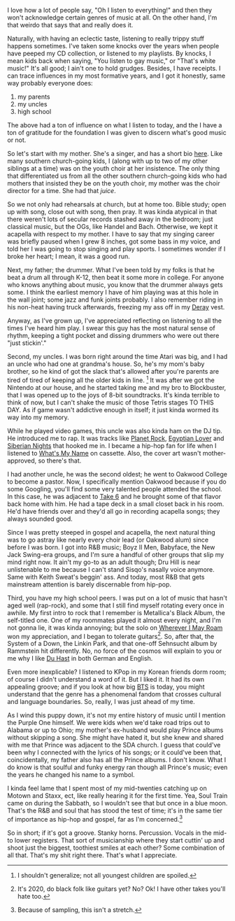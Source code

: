 I love how a lot of people say, "Oh I listen to everything!" and then they won't acknowledge certain genres of music at all. On the other hand, I'm that weirdo that says that and really does it. 

Naturally, with having an eclectic taste, listening to really trippy stuff happens sometimes. I've taken some knocks over the years when people have peeped my CD collection, or listened to my playlists. By knocks, I mean kids back when saying, "You listen to gay music," or "That's white music!" It's all good; I ain't one to hold grudges. Besides, I have receipts.
I can trace influences in my most formative years, and I got it honestly, same way probably everyone does:

1. my parents
2. my uncles
3. high school

The above had a ton of influence on what I listen to today, and the I have a ton of gratitude for the foundation I was given to discern what's good music or not. 

So let's start with my mother. She's a singer, and has a short bio [here](https://www.reverbnation.com/denamoore/). Like many southern church-going kids, I (along with up to two of my other siblings at a time) was on the youth choir at her insistence. The only thing that differentiated us from all the other southern church-going kids who had mothers that insisted they be on the youth choir, my mother was the choir director for a time. She had that *juice*.

So we not only had rehearsals at church, but at home too. Bible study; open up with song, close out with song, then pray. It was kinda atypical in that there weren't lots of secular records stashed away in the bedroom; just classical music, but the OGs, like Handel and Bach. Otherwise, we kept it acapella with respect to my mother. I have to say that my singing career was briefly paused when I grew 8 inches, got some bass in my voice, and told her I was going to stop singing and play sports. I sometimes wonder if I broke her heart; I mean, it was a good run.

Next, my father; the drummer. What I've been told by my folks is that he beat a drum all through K-12, then beat it some more in college. For anyone who knows anything about music, you know that the drummer always gets some. I think the earliest memory I have of him playing was at this hole in the wall joint; some jazz and funk joints probably. I also remember riding in his non-heat having truck afterwards, freezing my ass off in my [Deray](https://twitter.com/deray/photo) vest. 

Anyway, as I've grown up, I've appreciated reflecting on listening to all the times I've heard him play. I swear this guy has the most natural sense of rhythm, keeping a tight pocket and dissing drummers who were out there "just stickin'."

Second, my uncles. I was born right around the time Atari was big, and I had an uncle who had one at grandma's house. So, he's my mom's baby brother, so he kind of got the slack that's allowed after you're parents are tired of tired of keeping all the older kids in line. [^1] It was after we got the Nintendo at our house, and he started taking me and my bro to Blockbuster, that I was opened up to the joys of 8-bit soundtracks. It's kinda terrible to think of now, but I can't shake the music of those Tetris stages TO THIS DAY. As if game wasn't addictive enough in itself; it just kinda wormed its way into my memory. 

While he played video games, this uncle was also kinda ham on the DJ tip. He introduced me to rap. It was tracks like [Planet Rock](https://www.youtube.com/watch?v=Wg2SW1oqSAk), [Egyptian Lover](https://www.youtube.com/watch?v=UbI2TS0fW4Q) and [Siberian Nights](https://www.youtube.com/watch?v=jiW7NbkhbJ0&) that hooked me in. I became a hip-hop fan for life when I listened to [What's My Name](https://www.youtube.com/watch?v=UbI2TS0fW4Q) on cassette. Also, the cover art wasn't mother-approved, so there's that.

I had another uncle, he was the second oldest; he went to Oakwood College to become a pastor. Now, I specifically mention Oakwood because if you do some Googling, you'll find some very talented people attended the school. In this case, he was adjacent to [Take 6](https://take6.com/bio/) and he brought some of that flavor back home with him. He had a tape deck in a small closet back in his room. He'd have friends over and they'd all go in recording acapella songs; they always sounded good.

Since I was pretty steeped in gospel and acapella, the next natural thing was to go astray like nearly every choir lead (or Oakwood alum) since before I was born. I got into R&B music; Boyz II Men, Babyface, the New Jack Swing-era groups, and I'm sure a handful of other groups that slip my mind right now. It ain't my go-to as an adult though; Dru Hill is near unlistenable to me because I can't stand Sisqo's nasally voice anymore. Same with Keith Sweat's beggin' ass. And today, most R&B that gets mainstream attention is barely discernable from hip-pop.

Third, you have my high school peers. I was put on a lot of music that hasn't aged well (rap-rock), and some that I still find myself rotating every once in awhile. My first intro to rock that I remember is Metallica's Black Album, the self-titled one. One of my roommates played it almost every night, and I'm not gonna lie, it was kinda annoying; but the solo on [Wherever I May Roam](https://youtu.be/S5TnPjOd_To?t=221) won my appreciation, and I began to tolerate guitars[^2]. So, after that, the System of a Down, the Linkin Park, and that one-off Sehnsucht album by Rammstein hit differently. No, no force of the cosmos will explain to you or me why I like [Du Hast](https://www.youtube.com/watch?v=Kw_0JI9drWk) in both German and English.

Even more inexplicable? I listened to KPop in my Korean friends dorm room; of course I didn't understand a word of it. But I liked it. It had its own appealing groove; and if you look at how big [BTS](https://en.wikipedia.org/wiki/BTS) is today, you might understand that the genre has a phenomenal fandom that crosses cultural and language boundaries. So, really, I was just ahead of my time.

As I wind this puppy down, it's not my entire history of music until I mention the Purple One himself. We were kids when we'd take road trips out to Alabama or up to Ohio; my mother's ex-husband would play Prince albums without skipping a song. She might have hated it, but she knew and shared with me that Prince was adjacent to the SDA church. I guess that could've been why I connected with the lyrics of his songs; or it could've been that, coincidentally, my father also has all the Prince albums. I don't know. What I do know is that soulful and funky energy ran though all Prince's music; even the years he changed his name to a symbol. 

I kinda feel lame that I spent most of my mid-twenties catching up on Motown and Staxx, ect, like really hearing it for the first time. Yea, Soul Train came on during the Sabbath, so I wouldn't see that but once in a blue moon. That's the R&B and soul that has stood the test of time; it's in the same tier of importance as hip-hop and gospel, far as I'm concerned.[^3]

So in short; if it's got a groove. Stanky horns. Percussion. Vocals in the mid- to lower registers. That sort of musicianship where they start cuttin' up and shoot just the biggest, toothiest smiles at each other? Some combination of all that. That's my shit right there. That's what I appreciate.

[^1]: I shouldn't generalize; not all youngest children are spoiled. 
[^2]: It's 2020, do black folk like guitars yet? No? Ok! I have other takes you'll hate too.
[^3]: Because of sampling, this isn't a stretch.
